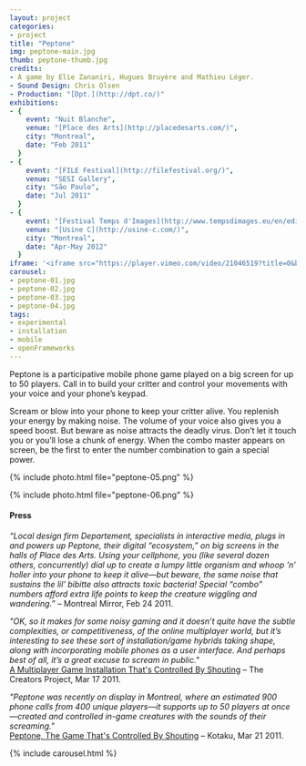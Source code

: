 ```yaml
---
layout:	project
categories:
- project
title: "Peptone"
img: peptone-main.jpg
thumb: peptone-thumb.jpg
credits:
- A game by Elie Zananiri, Hugues Bruyère and Mathieu Léger.
- Sound Design: Chris Olsen
- Production: "[Dpt.](http://dpt.co/)"
exhibitions:
- { 
	event: "Nuit Blanche",
	venue: "[Place des Arts](http://placedesarts.com/)",
	city: "Montreal",
	date: "Feb 2011"
  }
- {
	event: "[FILE Festival](http://filefestival.org/)",
	venue: "SESI Gallery",
	city: "São Paulo",
	date: "Jul 2011"
  }
- {
	event: "[Festival Temps d'Images](http://www.tempsdimages.eu/en/editions/4/events/306)",
	venue: "[Usine C](http://usine-c.com/)",
	city: "Montreal",
	date: "Apr-May 2012"
  }
iframe: '<iframe src="https://player.vimeo.com/video/21046519?title=0&byline=0&portrait=0" width="945" height="402" frameborder="0" webkitallowfullscreen mozallowfullscreen allowfullscreen></iframe>'
carousel:
- peptone-01.jpg
- peptone-02.jpg
- peptone-03.jpg
- peptone-04.jpg
tags: 
- experimental
- installation
- mobile
- openFrameworks
---
```

Peptone is a participative mobile phone game played on a big screen for up to 50 players. Call in to build your critter and control your movements with your voice and your phone’s keypad.

Scream or blow into your phone to keep your critter alive. You replenish your energy by making noise. The volume of your voice also gives you a speed boost. But beware as noise attracts the deadly virus. Don’t let it touch you or you’ll lose a chunk of energy. When the combo master appears on screen, be the first to enter the number combination to gain a special power.

{% include photo.html file="peptone-05.png" %}


{% include photo.html file="peptone-06.png" %}

#### Press

_“Local design firm Departement, specialists in interactive media, plugs in and powers up Peptone, their digital “ecosystem,” on big screens in the halls of Place des Arts. Using your cellphone, you (like several dozen others, concurrently) dial up to create a lumpy little organism and whoop ’n’ holler into your phone to keep it alive—but beware, the same noise that sustains the lil’ bibitte also attracts toxic bacteria! Special “combo” numbers afford extra life points to keep the creature wiggling and wandering.”_ – Montreal Mirror, Feb 24 2011.

_"OK, so it makes for some noisy gaming and it doesn’t quite have the subtle complexities, or competitiveness, of the online multiplayer world, but it’s interesting to see these sort of installation/game hybrids taking shape, along with incorporating mobile phones as a user interface. And perhaps best of all, it’s a great excuse to scream in public."_  
[A Multiplayer Game Installation That's Controlled By Shouting](http://thecreatorsproject.vice.com/blog/a-multiplayer-game-installation-thats-controlled-by-shouting) – The Creators Project, Mar 17 2011.

_"Peptone was recently on display in Montreal, where an estimated 900 phone calls from 400 unique players—it supports up to 50 players at once—created and controlled in-game creatures with the sounds of their screaming."_  
[Peptone, The Game That's Controlled By Shouting](http://kotaku.com/5784198/peptone-a-multiplayer-game-installation-thats-controlled-by-shouting) – Kotaku, Mar 21 2011.

{% include carousel.html %}

